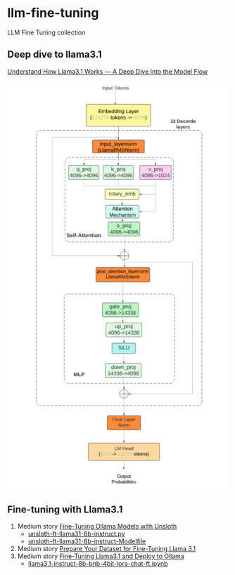 # llm-fine-tuning
LLM Fine Tuning collection

## Deep dive to llama3.1
[Understand How Llama3.1 Works — A Deep Dive Into the Model Flow](https://medium.com/@yuxiaojian/understand-how-llama3-1-works-a-deep-dive-into-the-model-flow-b149aba04bed)
<p align="center">
  <img src="llama31/image/llama31-arch.png">
</p>

## Fine-tuning with Llama3.1
1. Medium story [Fine-Tuning Ollama Models with Unsloth](https://medium.com/@yuxiaojian/fine-tuning-ollama-models-with-unsloth-a504ff9e8002)
    * [unsloth-ft-llama31-8b-instruct.py](llama31/unsloth/unsloth-ft-llama31-8b-instruct.py)
    * [unsloth-ft-llama31-8b-instruct-Modelfile](llama31/unsloth/unsloth-ft-llama31-8b-instruct-Modelfile)
2. Medium story [Prepare Your Dataset for Fine-Tuning Llama 3.1](https://medium.com/@yuxiaojian/prepare-your-dataset-for-fine-tuning-llama-3-1-46fd3c78f6fd)
3. Medium story [Fine-Tuning Llama3.1 and Deploy to Ollama](https://medium.com/@yuxiaojian/fine-tuning-llama3-1-and-deploy-to-ollama-f500a6579090)
    * [llama3.1-instruct-8b-bnb-4bit-lora-chat-ft.ipynb](llama31/llama3.1-instruct-8b-bnb-4bit-lora-chat-ft.ipynb)
